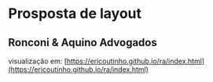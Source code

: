 # Prosposta de layout
## Ronconi & Aquino Advogados

visualização em: [https://ericoutinho.github.io/ra/index.html](https://ericoutinho.github.io/ra/index.html)

